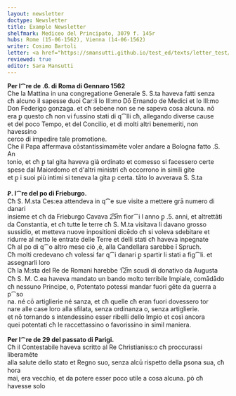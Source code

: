 ```yaml
---
layout: newsletter
doctype: Newsletter
title: Example Newsletter
shelfmark: Mediceo del Principato, 3079 f. 145r
hubs: Rome (15-06-1562), Vienna (14-06-1562)
writer: Cosimo Bartoli
letter: <a href="https://smansutti.github.io/test_ed/texts/letter_test/">Example Letter</a>
reviewed: true
editor: Sara Mansutti
---
```


<strong>Per l⁀re de .6. di Roma di Gennaro 1562</strong>  
Che la Mattina in una congregatione Generale S. S.ta haveva fatti senza  
cħ alcuno il sapesse duoi Car:li lo Ill:mo Dō Ernando de Medici et lo Ill:mo  
Don Federigo gonzaga. et cħ sebene non se ne sapeva cosa alcuna. nō  
era ꝑ questo cħ non vi fussino stati di q⁀lli cħ, allegando diverse cause  
et del poco Tempo, et del Concilio, et di molti altri benemeriti, non havessino  
cerco di impedire tale promotione.  
Che il Papa affermava cōstantissimamēte voler andare a Bologna fatto .S. An  
tonio, et cħ ꝑ tal gita haveva già ordinato et comesso si facessero certe  
spese dal Maiordomo et d'altri ministri cħ occorrono in simili gite  
et ꝑ i suoi più intimi si teneva la gita ꝑ certa. tāto lo avverava S. S.ta  
<br/>
<strong>Ꝑ. l⁀re del po di Frieburgo.</strong>  
Cħ S. M.sta Ces:ea attendeva in q⁀e sue visite a mettere grā numero di danari  
insieme et cħ da Frieburgo Cavava 2̅5̅m fior⁀i l anno ꝑ .5. anni, et altrettāti  
da Constantia, et cħ tutte le terre cħ S. M.ta visitava li davano grosso  
sussidio, et metteva nuove inpositioni dicēdo cħ si voleva sdebitare et  
ridurre al netto le entrate delle Terre et delli stati cħ haveva inpegnate  
Cħ al po di q⁀o altro mese ciò ,è, alla Candellara sarebbe ī Spruch.  
Cħ molti credevano cħ volessi far q⁀i danari ꝑ spartir li stati a fig⁀li. et  
assegnarli loro  
Cħ la M:sta del Re de Romani harebbe 1̅2̅m scudi di donativo da Augusta  
Cħ S. M. C.ea haveva mandato un bando molto terribile Imꝑiale, comādādo  
cħ nessuno Principe, o, Potentato potessi mandar fuori gēte da guerra a p⁀so  
na. né cō artiglierie né sanza, et cħ quelle cħ eran fuori dovessero tor  
nare alle case loro alla sfilata, senza ordinanza o, senza artiglierie.  
et nō tornando s intendessino esser ribelli dello Imꝑio et così ancora  
quei potentati cħ le raccettassino o favorissino in simil maniera.  
<br/>
<strong>Per l⁀re de 29 del passato di Parigi.</strong>  
Cħ il Contestabile haveva scritto al Re Christianiss:o cħ proccurassi liberamēte  
alla salute dello stato et Regno suo, senza alcū rispetto della ꝑsona sua, cħ hora  
mai, era vecchio, et da potere esser poco utile a cosa alcuna. ꝑò cħ havesse solo  

